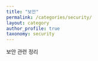 ```yaml
---
title: "보안"
permalink: /categories/security/
layout: category
author_profile: true
taxonomy: security
---
```


보안 관련 정리
